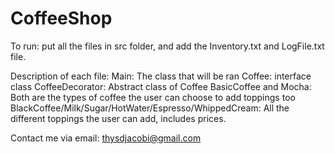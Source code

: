 # CoffeeShop
To run: put all the files in src folder, and add the Inventory.txt and LogFile.txt file.

Description of each file:
  Main: The class that will be ran
  Coffee: interface class
  CoffeeDecorator: Abstract class of Coffee
  BasicCoffee and Mocha: Both are the types of coffee the user can choose to add toppings too
  BlackCoffee/Milk/Sugar/HotWater/Espresso/WhippedCream: All the different toppings the user can add, includes prices. 
  
Contact me via email: thysdjacobi@gmail.com

